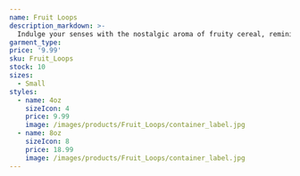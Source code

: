 ```yaml
---
name: Fruit Loops
description_markdown: >-
  Indulge your senses with the nostalgic aroma of fruity cereal, reminiscent of lazy weekend mornings and carefree childhood days.
garment_type:
price: '9.99'
sku: Fruit_Loops
stock: 10
sizes:
  - Small
styles:
  - name: 4oz
    sizeIcon: 4
    price: 9.99
    image: /images/products/Fruit_Loops/container_label.jpg
  - name: 8oz
    sizeIcon: 8
    price: 18.99
    image: /images/products/Fruit_Loops/container_label.jpg
---
```


